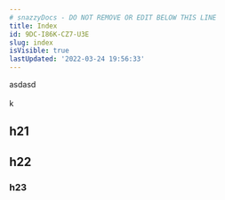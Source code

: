 ```yaml
---
# snazzyDocs - DO NOT REMOVE OR EDIT BELOW THIS LINE
title: Index
id: 9DC-I86K-CZ7-U3E
slug: index
isVisible: true
lastUpdated: '2022-03-24 19:56:33'
---
```

asdasd<br />
<br />
k

## h21

## h22

### h23